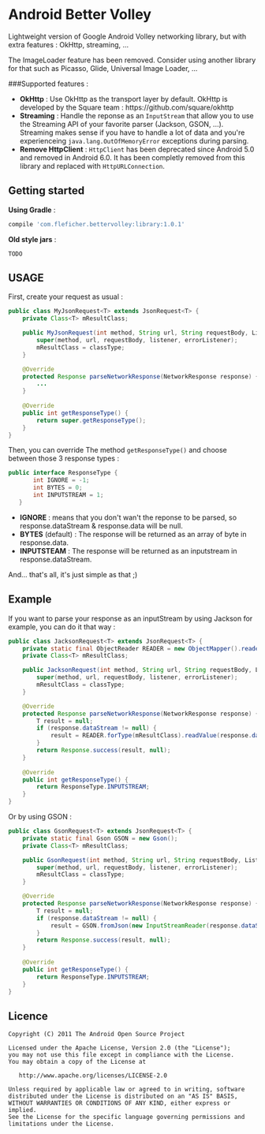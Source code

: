 # Android Better Volley
Lightweight version of Google Android Volley networking library, but with extra features : OkHttp, streaming, ...

The ImageLoader feature has been removed. Consider using another library for that such as Picasso, Glide, Universal Image Loader, ...

###Supported features :
<ul>
<li> <b>OkHttp</b> : Use OkHttp as the transport layer by default.
OkHttp is developed by the Square team : https://github.com/square/okhttp
</li> 

<li> <b>Streaming</b> : Handle the reponse as an <code>InputStream</code> that allow you to use the Streaming API of your favorite parser (Jackson, GSON, ...). Streaming makes sense if you have to handle a lot of data and you're experienceing <code>java.lang.OutOfMemoryError</code> exceptions during parsing.
</li>

<li> <b>Remove HttpClient</b> : <code>HttpClient</code> has been deprecated since Android 5.0 and removed in Android 6.0. It has been completly removed from this library and replaced with <code>HttpURLConnection</code>.
</li>
 
</ul>

## Getting started

<b>Using Gradle</b> :

```groovy
compile 'com.fleficher.bettervolley:library:1.0.1'
```

<b>Old style jars</b> :

<code>TODO </code>

## USAGE
First, create your request as usual :


```java
public class MyJsonRequest<T> extends JsonRequest<T> {
    private Class<T> mResultClass;

    public MyJsonRequest(int method, String url, String requestBody, Listener listener, ErrorListener errorListener, Class<T> classType) {
        super(method, url, requestBody, listener, errorListener);
        mResultClass = classType;
    }

    @Override
    protected Response parseNetworkResponse(NetworkResponse response) {
        ...
    }
    
    @Override
    public int getResponseType() {
        return super.getResponseType();
    }
}

```
Then, you can override The method  <code>getResponseType()</code> and choose between those 3 response types :
 ```java
 public interface ResponseType {
        int IGNORE = -1;
        int BYTES = 0;
        int INPUTSTREAM = 1;
    }
```
<ul>
<li> <b>IGNORE</b> : means that you don't wan't the reponse to be parsed, so response.dataStream & response.data will be null.</li> 
<li> <b>BYTES</b> (default) : The response will be returned as an array of byte in response.data.</li> 
<li> <b>INPUTSTEAM</b> : The response will be returned as an inputstream in response.dataStream.</li> 
</ul>

And... that's all, it's just simple as that ;)

## Example
If you want to parse your response as an inputStream by using Jackson for example, you can do it that way :
```java
public class JacksonRequest<T> extends JsonRequest<T> {
    private static final ObjectReader READER = new ObjectMapper().reader();
    private Class<T> mResultClass;

    public JacksonRequest(int method, String url, String requestBody, Listener listener, ErrorListener errorListener, Class<T> classType) {
        super(method, url, requestBody, listener, errorListener);
        mResultClass = classType;
    }

    @Override
    protected Response parseNetworkResponse(NetworkResponse response) {
        T result = null;
        if (response.dataStream != null) {
            result = READER.forType(mResultClass).readValue(response.dataStream);
        }
        return Response.success(result, null);
    }
    
    @Override
    public int getResponseType() {
        return ResponseType.INPUTSTREAM;
    }
}
```

Or by using GSON :
```java
public class GsonRequest<T> extends JsonRequest<T> {
    private static final Gson GSON = new Gson();
    private Class<T> mResultClass;

    public GsonRequest(int method, String url, String requestBody, Listener listener, ErrorListener errorListener, Class<T> classType) {
        super(method, url, requestBody, listener, errorListener);
        mResultClass = classType;
    }

    @Override
    protected Response parseNetworkResponse(NetworkResponse response) {
        T result = null;
        if (response.dataStream != null) {
            result = GSON.fromJson(new InputStreamReader(response.dataStream), mResultClass);
        }
        return Response.success(result, null);
    }
    
    @Override
    public int getResponseType() {
        return ResponseType.INPUTSTREAM;
    }
}
```

## Licence

```
Copyright (C) 2011 The Android Open Source Project

Licensed under the Apache License, Version 2.0 (the "License");
you may not use this file except in compliance with the License.
You may obtain a copy of the License at

   http://www.apache.org/licenses/LICENSE-2.0

Unless required by applicable law or agreed to in writing, software
distributed under the License is distributed on an "AS IS" BASIS,
WITHOUT WARRANTIES OR CONDITIONS OF ANY KIND, either express or implied.
See the License for the specific language governing permissions and
limitations under the License.
```
